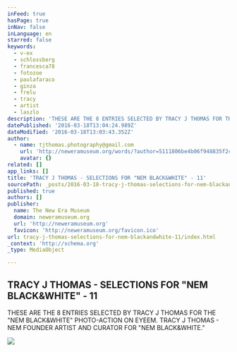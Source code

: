 ```yaml
---
inFeed: true
hasPage: true
inNav: false
inLanguage: en
starred: false
keywords:
  - v-ex
  - schlossberg
  - francesca78
  - fotozoe
  - paulafaraco
  - ginza
  - frelu
  - tracy
  - artist
  - laszlo
description: 'THESE ARE THE 8 ENTRIES SELECTED BY TRACY J THOMAS FOR THE "NEM BLACK&WHITE" PHOTO-ACTION ON EYEEM. TRACY J THOMAS - NEM FOUNDER ARTIST AND CURATOR FOR "NEM BLACK&WHITE."'
datePublished: '2016-03-18T13:04:24.989Z'
dateModified: '2016-03-18T13:03:43.352Z'
author:
  - name: tjthomas.photography@gmail.com
    url: 'http://neweramuseum.org/words/?author=5111806be4b06f948835f2ca'
    avatar: {}
related: []
app_links: []
title: 'TRACY J THOMAS - SELECTIONS FOR "NEM BLACK&WHITE" - 11'
sourcePath: _posts/2016-03-18-tracy-j-thomas-selections-for-nem-blackandwhite-11.md
published: true
authors: []
publisher:
  name: The New Era Museum
  domain: neweramuseum.org
  url: 'http://neweramuseum.org'
  favicon: 'http://neweramuseum.org/favicon.ico'
url: tracy-j-thomas-selections-for-nem-blackandwhite-11/index.html
_context: 'http://schema.org'
_type: MediaObject

---
```

<article style=""><h1>TRACY J THOMAS - SELECTIONS FOR "NEM BLACK&amp;WHITE" - 11</h1><p>THESE ARE THE 8 ENTRIES SELECTED BY TRACY J THOMAS FOR THE "NEM BLACK&amp;WHITE" PHOTO-ACTION ON EYEEM. TRACY J THOMAS - NEM FOUNDER ARTIST AND CURATOR FOR "NEM BLACK&amp;WHITE."</p><img src="http://static1.squarespace.com/static/50e5b834e4b0837383d7bb18/t/532f35fee4b08e1b0a1a335e/1395602943253/?format=1000w" /></article>